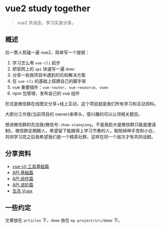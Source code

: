 # vue2 study together

> vue2 共进会，学习实录分享。

## 概述

拉一票人死磕一遍 vue2，简单写一个提纲：

1. 学习怎么用 `vue-cli` 起步
2. 把官网上的 `api` 快速写一遍 `demo`
3. 分享一些我项目中遇到的坑和解决方案
4. 在 `vue-cli` 的基础上搭建自己的脚手架
5. vue 重要插件：`vue-router`、`vue-resource`、`vuex`
6. npm 包管理，发布自己的 vue 组件

形式是微信群在线图文分享+线上互动，这个项目就是我们所有学习和互动资料。

大部分工作我(当前项目的 owner)来牵头，感兴趣的可以认领相关题目。

想进微信群的先加我(微信号: `zhao-xiaoqiang`，不是我脸大是微信群只能是邀请制)，微信群定期踢人，希望留下能跟得上学习节奏的人，剔除掉伸手党和小白，共同学习完之后我希望我们是一个精英社群，这样在同一个层次才有共同话题。

## 分享资料

- [vue-cli 工具基础篇](./articles/vue-cli-base.md)
- [API 基础篇](./articles/api-basic.md)
- [API 组件篇](./articles/api-component.md)
- [API 进阶篇](./articles/api-advanced.md)
- [生态 Vuex](./articles/vuex.md)

## 一些约定

文章放在 `articles` 下，`demo` 放在 `my-project/src/demo` 下。

